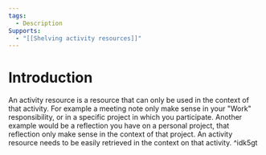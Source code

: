 ```yaml
---
tags:
  - Description
Supports:
  - "[[Shelving activity resources]]"
---
```

# Introduction 

An activity resource is a resource that can only be used in the context of that activity. For example a meeting note only make sense in your "Work" responsibility, or in a specific project in which you participate. 
Another example would be a reflection you have on a personal project, that reflection only make sense in the context of that project. 
An activity resource needs to be easily retrieved in the context on that activity. ^idk5gt

